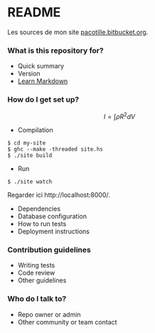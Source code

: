 # README #


Les sources de mon site [pacotille.bitbucket.org](http://pacotille.bitbucket.org).


### What is this repository for? ###

* Quick summary
* Version
* [Learn Markdown](https://bitbucket.org/tutorials/markdowndemo)

### How do I get set up? ###

$$I = \int \rho R^{2} dV$$

* Compilation
~~~
$ cd my-site
$ ghc --make -threaded site.hs
$ ./site build
~~~
* Run
~~~
$ ./site watch
~~~
Regarder ici http://localhost:8000/.

* Dependencies
* Database configuration
* How to run tests
* Deployment instructions

### Contribution guidelines ###

* Writing tests
* Code review
* Other guidelines

### Who do I talk to? ###

* Repo owner or admin
* Other community or team contact